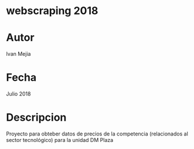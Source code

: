 # webscraping 2018
# Autor 
Ivan Mejia 
# Fecha 
Julio 2018 
# Descripcion 
Proyecto para obteber datos de precios de la competencia (relacionados al sector tecnológico) para la unidad DM Plaza

